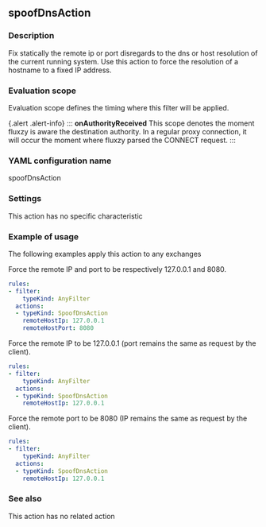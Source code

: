 ## spoofDnsAction

### Description

Fix statically the remote ip or port disregards to the dns or host resolution of the current running system. Use this action to force the resolution of a hostname to a fixed IP address. 

### Evaluation scope

Evaluation scope defines the timing where this filter will be applied. 

{.alert .alert-info}
:::
**onAuthorityReceived** This scope denotes the moment fluxzy is aware the destination authority. In a regular proxy connection, it will occur the moment where fluxzy parsed the CONNECT request.
:::

### YAML configuration name

spoofDnsAction

### Settings

This action has no specific characteristic

### Example of usage

The following examples apply this action to any exchanges

Force the remote IP and port to be respectively 127.0.0.1 and 8080.

```yaml
rules:
- filter:
    typeKind: AnyFilter
  actions:
  - typeKind: SpoofDnsAction
    remoteHostIp: 127.0.0.1
    remoteHostPort: 8080
```


Force the remote IP to be 127.0.0.1 (port remains the same as request by the client).

```yaml
rules:
- filter:
    typeKind: AnyFilter
  actions:
  - typeKind: SpoofDnsAction
    remoteHostIp: 127.0.0.1
```


Force the remote port to be 8080 (IP remains the same as request by the client).

```yaml
rules:
- filter:
    typeKind: AnyFilter
  actions:
  - typeKind: SpoofDnsAction
    remoteHostIp: 127.0.0.1
```



### See also

This action has no related action

